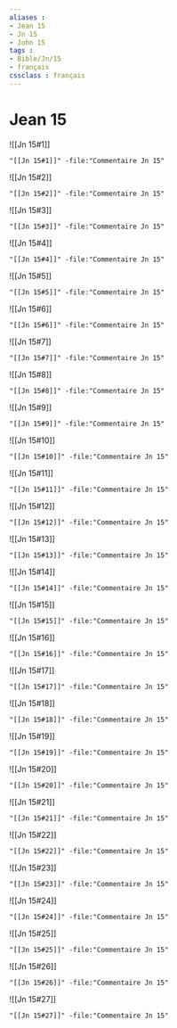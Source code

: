 ```yaml
---
aliases : 
- Jean 15
- Jn 15
- John 15
tags : 
- Bible/Jn/15
- français
cssclass : français
---
```


# Jean 15

![[Jn 15#1]]

```query
"[[Jn 15#1]]" -file:"Commentaire Jn 15"
```

![[Jn 15#2]]

```query
"[[Jn 15#2]]" -file:"Commentaire Jn 15"
```

![[Jn 15#3]]

```query
"[[Jn 15#3]]" -file:"Commentaire Jn 15"
```

![[Jn 15#4]]

```query
"[[Jn 15#4]]" -file:"Commentaire Jn 15"
```

![[Jn 15#5]]

```query
"[[Jn 15#5]]" -file:"Commentaire Jn 15"
```

![[Jn 15#6]]

```query
"[[Jn 15#6]]" -file:"Commentaire Jn 15"
```

![[Jn 15#7]]

```query
"[[Jn 15#7]]" -file:"Commentaire Jn 15"
```

![[Jn 15#8]]

```query
"[[Jn 15#8]]" -file:"Commentaire Jn 15"
```

![[Jn 15#9]]

```query
"[[Jn 15#9]]" -file:"Commentaire Jn 15"
```

![[Jn 15#10]]

```query
"[[Jn 15#10]]" -file:"Commentaire Jn 15"
```

![[Jn 15#11]]

```query
"[[Jn 15#11]]" -file:"Commentaire Jn 15"
```

![[Jn 15#12]]

```query
"[[Jn 15#12]]" -file:"Commentaire Jn 15"
```

![[Jn 15#13]]

```query
"[[Jn 15#13]]" -file:"Commentaire Jn 15"
```

![[Jn 15#14]]

```query
"[[Jn 15#14]]" -file:"Commentaire Jn 15"
```

![[Jn 15#15]]

```query
"[[Jn 15#15]]" -file:"Commentaire Jn 15"
```

![[Jn 15#16]]

```query
"[[Jn 15#16]]" -file:"Commentaire Jn 15"
```

![[Jn 15#17]]

```query
"[[Jn 15#17]]" -file:"Commentaire Jn 15"
```

![[Jn 15#18]]

```query
"[[Jn 15#18]]" -file:"Commentaire Jn 15"
```

![[Jn 15#19]]

```query
"[[Jn 15#19]]" -file:"Commentaire Jn 15"
```

![[Jn 15#20]]

```query
"[[Jn 15#20]]" -file:"Commentaire Jn 15"
```

![[Jn 15#21]]

```query
"[[Jn 15#21]]" -file:"Commentaire Jn 15"
```

![[Jn 15#22]]

```query
"[[Jn 15#22]]" -file:"Commentaire Jn 15"
```

![[Jn 15#23]]

```query
"[[Jn 15#23]]" -file:"Commentaire Jn 15"
```

![[Jn 15#24]]

```query
"[[Jn 15#24]]" -file:"Commentaire Jn 15"
```

![[Jn 15#25]]

```query
"[[Jn 15#25]]" -file:"Commentaire Jn 15"
```

![[Jn 15#26]]

```query
"[[Jn 15#26]]" -file:"Commentaire Jn 15"
```

![[Jn 15#27]]

```query
"[[Jn 15#27]]" -file:"Commentaire Jn 15"
```

